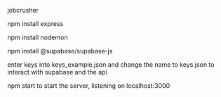 jobcrusher

npm install express

npm install nodemon

npm install @supabase/supabase-js

enter keys into keys_example.json and change the name to keys.json to interact with supabase and the api

npm start to start the server, listening on localhost:3000




